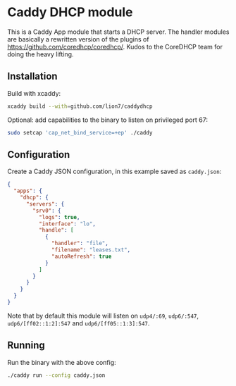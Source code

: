 # Caddy DHCP module

This is a Caddy App module that starts a DHCP server.
The handler modules are basically a rewritten version of the plugins of https://github.com/coredhcp/coredhcp/.
Kudos to the CoreDHCP team for doing the heavy lifting.

## Installation

Build with xcaddy:

```bash
xcaddy build --with=github.com/lion7/caddydhcp
```

Optional: add capabilities to the binary to listen on privileged port 67:

```bash
sudo setcap 'cap_net_bind_service=+ep' ./caddy
```

## Configuration

Create a Caddy JSON configuration, in this example saved as `caddy.json`:

```json
{
  "apps": {
    "dhcp": {
      "servers": {
        "srv0": {
          "logs": true,
          "interface": "lo",
          "handle": [
            {
              "handler": "file",
              "filename": "leases.txt",
              "autoRefresh": true
            }
          ]
        }
      }
    }
  }
}
```

Note that by default this module will listen on `udp4/:69`, `udp6/:547`, `udp6/[ff02::1:2]:547` and `udp6/[ff05::1:3]:547`.

## Running

Run the binary with the above config:

```bash
./caddy run --config caddy.json
```
